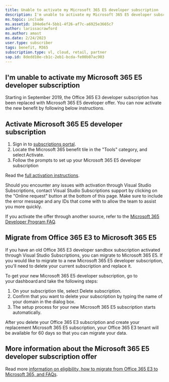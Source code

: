 ```yaml
---
title: Unable to activate my Microsoft 365 E5 developer subscription
description: I'm unable to activate my Microsoft 365 E5 developer subscription benefit included with my Visual Studio subscription? 
ms.topic: include
ms.assetid: 104e6ef4-5bb1-4f26-af7c-a6925e3665c7
author: larissacrawford
ms.author: amast
ms.date: 2/24/2023
user.type: subscriber
tags: benefit, M365
subscription.type: vl, cloud, retail, partner
sap.id: 8dedd10e-cb1c-2eb1-bcda-fe00b07ac903
---
```


## I'm unable to activate my Microsoft 365 E5 developer subscription

Starting in September 2019, the Office 365 E3 developer subscription has been replaced with Microsoft 365 E5 developer offer. You can now activate the new benefit by following below instructions.

## Activate Microsoft 365 E5 developer subscription  

1. Sign in to [subscriptions portal](https://my.visualstudio.com/benefits). 
1. Locate the Microsoft 365 benefit tile in the "Tools" category, and select Activate. 
1. Follow the prompts to set up your Microsoft 365 E5 developer subscription 

Read the [full activation instructions](https://learn.microsoft.com/visualstudio/subscriptions/vs-m365).

Should you encounter any issues with activation through Visual Studio Subscriptions, contact Visual Studio Subscriptions support by clicking on the "Online request" button at the bottom of this page. Make sure to include the error message and any IDs that come with to allow the team to assist you more quickly.

If you activate the offer through another source, refer to the [Microsoft 365 Developer Program FAQ](https://learn.microsoft.com/office/developer-program/microsoft-365-developer-program-faq).

## Migrate from Office 365 E3 to Microsoft 365 E5 

If you have an old Office 365 E3 developer sandbox subscription activated through Visual Studio Subscriptions, you can migrate to Microsoft 365 E5. If you would like to migrate to a new Microsoft 365 E5 developer subscription, you'll need to delete your current subscription and replace it.

To get your new Microsoft 365 E5 developer subscription, go to your dashboard and take the following steps: 
1. On your subscription tile, select Delete subscription. 
1. Confirm that you want to delete your subscription by typing the name of your domain in the dialog box. 
1. The setup process for your new Microsoft 365 E5 subscription starts automatically. 

After you delete your Office 365 E3 subscription and create your replacement Microsoft 365 E5 subscription, your Office 365 E3 tenant will be available for 60 days so that you can migrate your data. 

## More information about the Microsoft 365 E5 developer subscription offer

Read more [information on eligibility, how to migrate from Office 365 E3 to Microsoft 365, and FAQs](https://learn.microsoft.com/visualstudio/subscriptions/vs-m365).